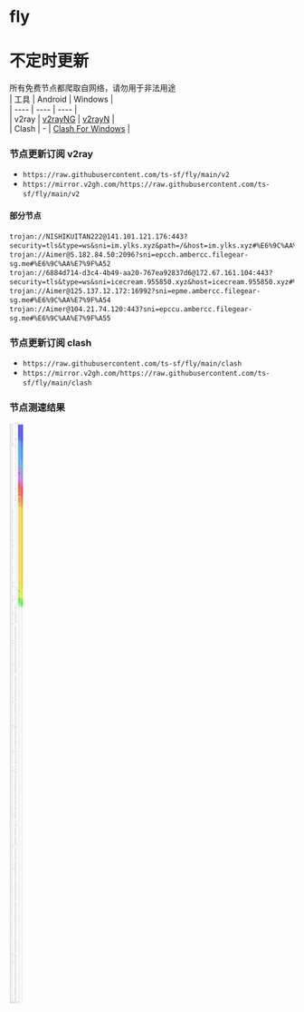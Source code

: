 # fly
# 不定时更新
所有免费节点都爬取自网络，请勿用于非法用途  
|  工具  | Android  | Windows  |  
|  ----  | ----   | ----  |  
| v2ray  | [v2rayNG](https://github.com/2dust/v2rayNG/releases) | [v2rayN](https://github.com/2dust/v2rayN/releases) |  
| Clash  | - | [Clash For Windows](https://github.com/2dust/clashN/releases) | 
  
### 节点更新订阅  v2ray
- `https://raw.githubusercontent.com/ts-sf/fly/main/v2`  
- `https://mirror.v2gh.com/https://raw.githubusercontent.com/ts-sf/fly/main/v2`  

#### 部分节点  
``` 
trojan://NISHIKUITAN222@141.101.121.176:443?security=tls&type=ws&sni=im.ylks.xyz&path=/&host=im.ylks.xyz#%E6%9C%AA%E7%9F%A5
trojan://Aimer@5.182.84.50:2096?sni=epcch.ambercc.filegear-sg.me#%E6%9C%AA%E7%9F%A52
trojan://6884d714-d3c4-4b49-aa20-767ea92837d6@172.67.161.104:443?security=tls&type=ws&sni=icecream.955850.xyz&host=icecream.955850.xyz#%E6%9C%AA%E7%9F%A53
trojan://Aimer@125.137.12.172:16992?sni=epme.ambercc.filegear-sg.me#%E6%9C%AA%E7%9F%A54
trojan://Aimer@104.21.74.120:443?sni=epccu.ambercc.filegear-sg.me#%E6%9C%AA%E7%9F%A55
```
### 节点更新订阅  clash
- `https://raw.githubusercontent.com/ts-sf/fly/main/clash`  
- `https://mirror.v2gh.com/https://raw.githubusercontent.com/ts-sf/fly/main/clash`  

### 节点测速结果
![image](traffic.png)
